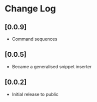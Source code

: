 # Change Log

## [0.0.9]

- Command sequences

## [0.0.5]

- Became a generalised snippet inserter

## [0.0.2]

- Initial release to public
